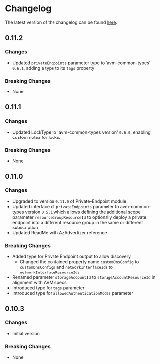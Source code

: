 # Changelog

The latest version of the changelog can be found [here](https://github.com/Azure/bicep-registry-modules/blob/main/avm/res/batch/batch-account/CHANGELOG.md).

## 0.11.2

### Changes

- Updated `privateEndpoints` parameter type to 'avm-common-types' `0.6.1`, adding a type to its `tags` property

### Breaking Changes

- None

## 0.11.1

### Changes

- Updated LockType to 'avm-common-types version' `0.6.0`, enabling custom notes for locks.

### Breaking Changes

- None

## 0.11.0

### Changes

- Upgraded to version `0.11.0` of Private-Endpoint module
- Updated interface of `privateEndpoints` parameter to avm-common-types version `0.5.1` which allows defining the additional scope parameter `resourceGroupResourceId` to optionally deploy a private endpoint into a different resource group in the same or different subscription
- Updated ReadMe with AzAdvertizer reference

### Breaking Changes

- Added type for Private Endpoint output to allow discovery
  - Changed the contained property name `customDnsConfig` to `customDnsConfigs` and  `networkInterfaceIds` to `networkInterfaceResourceIds`
- Renamed parameter `storageAccountId` to `storageAccountResourceId` in alignment with AVM specs
- Introduced type for `tags` parameter
- Introduced type for `allowedAuthenticationModes` parameter

## 0.10.3

### Changes

- Initial version

### Breaking Changes

- None
